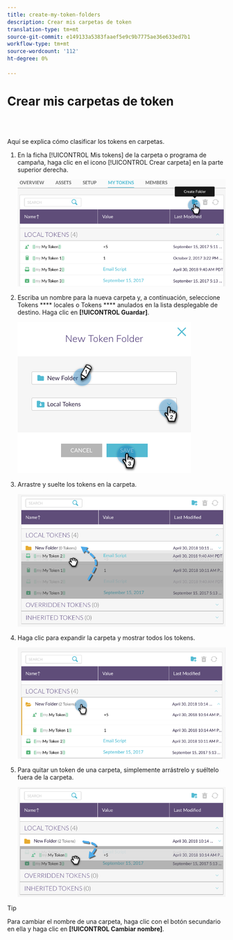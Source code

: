 ```yaml
---
title: create-my-token-folders
description: Crear mis carpetas de token
translation-type: tm+mt
source-git-commit: e149133a5383faaef5e9c9b7775ae36e633ed7b1
workflow-type: tm+mt
source-wordcount: '112'
ht-degree: 0%

---
```



# Crear mis carpetas de token

<br> 

Aquí se explica cómo clasificar los tokens en carpetas.

1. En la ficha [!UICONTROL Mis tokens] de la carpeta o programa de campaña, haga clic en el icono [!UICONTROL Crear carpeta] en la parte superior derecha.

   ![Imagen uno](/help/sky/assets/my-tokens/create-my-token-folders/create-my-token-folders-1.png)

1. Escriba un nombre para la nueva carpeta y, a continuación, seleccione Tokens **** locales o Tokens **** anulados en la lista desplegable de destino. Haga clic en **[!UICONTROL Guardar]**.

   ![Imagen dos](/help/sky/assets/my-tokens/create-my-token-folders/create-my-token-folders-2.png)

1. Arrastre y suelte los tokens en la carpeta.

   ![Imagen tres](/help/sky/assets/my-tokens/create-my-token-folders/create-my-token-folders-3.png)

1. Haga clic para expandir la carpeta y mostrar todos los tokens.

   ![Imagen Cuatro](/help/sky/assets/my-tokens/create-my-token-folders/create-my-token-folders-4.png)

1. Para quitar un token de una carpeta, simplemente arrástrelo y suéltelo fuera de la carpeta.

   ![Imagen cinco](/help/sky/assets/my-tokens/create-my-token-folders/create-my-token-folders-5.png)

>[!TIP]
>
>Para cambiar el nombre de una carpeta, haga clic con el botón secundario en ella y haga clic en **[!UICONTROL Cambiar nombre]**.
